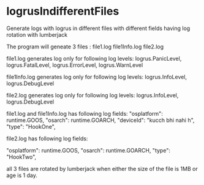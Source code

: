 # logrusIndifferentFiles
Generate logs with logrus in different files with different fields having log rotation with lumberjack

The program will geneate 3 files :
file1.log
file1Info.log
file2.log

file1.log generates log only for following log levels:
logrus.PanicLevel,
logrus.FatalLevel,
logrus.ErrorLevel,
logrus.WarnLevel

file1Info.log generates log only for following log levels:
logrus.InfoLevel,
logrus.DebugLevel


file2.log generates log only for following log levels: 
logrus.InfoLevel,
logrus.DebugLevel


file1.log and file1Info.log has following log fields:
"osplatform": runtime.GOOS,
		"osarch":     runtime.GOARCH,
		"deviceId":   "kucch bhi nahi h",
		"type":       "HookOne",
 
 file2.log has following log fields:
 
 "osplatform": runtime.GOOS,
		"osarch":     runtime.GOARCH,
		"type":       "HookTwo",
    
   
   
   all 3 files are rotated by lumberjack when either the size of the file is 1MB or age is 1 day.
   
   
